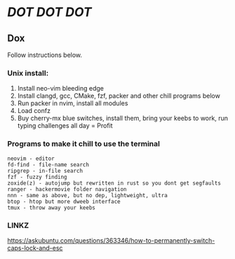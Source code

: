 # *DOT* *DOT* *DOT*

## Dox
Follow instructions below.

### Unix install:

1. Install neo-vim bleeding edge
2. Install clangd, gcc, CMake, fzf, packer and other chill programs below
3. Run packer in nvim, install all modules
4. Load confz
5. Buy cherry-mx blue switches, install them, bring your keebs to work, run typing challenges all day = Profit

### Programs to make it chill to use the terminal
```
neovim - editor
fd-find - file-name search
ripgrep - in-file search
fzf - fuzzy finding
zoxide(z) - autojump but rewritten in rust so you dont get segfaults
ranger - hackermovie folder navigation
nnn - same as above, but no dep, lightweight, ultra
btop - htop but more dweeb interface
tmux - throw away your keebs
```
### LINKZ

https://askubuntu.com/questions/363346/how-to-permanently-switch-caps-lock-and-esc
